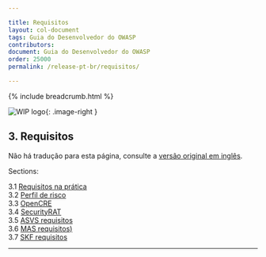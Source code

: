 ```yaml
---

title: Requisitos
layout: col-document
tags: Guia do Desenvolvedor do OWASP
contributors:
document: Guia do Desenvolvedor do OWASP
order: 25000
permalink: /release-pt-br/requisitos/

---
```


{% include breadcrumb.html %}

<style type="text/css">
.image-right {
  height: 180px;
  display: block;
  margin-left: auto;
  margin-right: auto;
  float: right;
}
</style>

![WIP logo](../../../assets/images/dg_wip.png "Trabalho em andamento"){: .image-right }

## 3. Requisitos

Não há tradução para esta página, consulte a [versão original em inglês][release0500].

Sections:

3.1 [Requisitos na prática](01-requirements.md)  
3.2 [Perfil de risco](02-risk.md)  
3.3 [OpenCRE](03-opencre.md)  
3.4 [SecurityRAT](04-security-rat.md)  
3.5 [ASVS requisitos](05-asvs.md)  
3.6 [MAS requisitos)](06-mas.md)  
3.7 [SKF requisitos](07-skf.md)  

----

[release0500]: https://github.com/OWASP/www-project-developer-guide/blob/main/draft/05-requirements/toc.md
